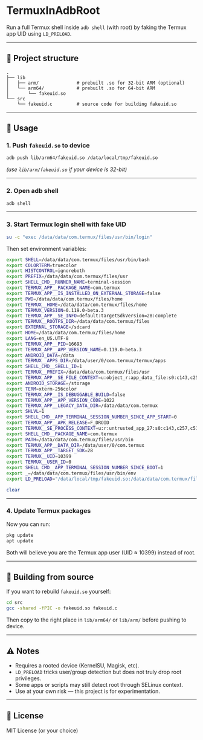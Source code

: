 # TermuxInAdbRoot

Run a full Termux shell inside `adb shell` (with root) by faking the Termux app UID using `LD_PRELOAD`.

---

## 📂 Project structure

```
.
├── lib
│   ├── arm/              # prebuilt .so for 32-bit ARM (optional)
│   └── arm64/            # prebuilt .so for 64-bit ARM
│       └── fakeuid.so
└── src
    └── fakeuid.c         # source code for building fakeuid.so
```

---

## 🚀 Usage

### 1. Push `fakeuid.so` to device
```sh
adb push lib/arm64/fakeuid.so /data/local/tmp/fakeuid.so
```

*(use `lib/arm/fakeuid.so` if your device is 32-bit)*

---

### 2. Open adb shell
```sh
adb shell
```

---

### 3. Start Termux login shell with fake UID

```sh
su -c "exec /data/data/com.termux/files/usr/bin/login"
```

Then set environment variables:

```sh
export SHELL=/data/data/com.termux/files/usr/bin/bash
export COLORTERM=truecolor
export HISTCONTROL=ignoreboth
export PREFIX=/data/data/com.termux/files/usr
export SHELL_CMD__RUNNER_NAME=terminal-session
export TERMUX_APP__PACKAGE_NAME=com.termux
export TERMUX_APP__IS_INSTALLED_ON_EXTERNAL_STORAGE=false
export PWD=/data/data/com.termux/files/home
export TERMUX__HOME=/data/data/com.termux/files/home
export TERMUX_VERSION=0.119.0-beta.3
export TERMUX_APP__SE_INFO=default:targetSdkVersion=28:complete
export TERMUX__ROOTFS_DIR=/data/data/com.termux/files
export EXTERNAL_STORAGE=/sdcard
export HOME=/data/data/com.termux/files/home
export LANG=en_US.UTF-8
export TERMUX_APP__PID=16693
export TERMUX_APP__APP_VERSION_NAME=0.119.0-beta.3
export ANDROID_DATA=/data
export TERMUX__APPS_DIR=/data/user/0/com.termux/termux/apps
export SHELL_CMD__SHELL_ID=1
export TERMUX__PREFIX=/data/data/com.termux/files/usr
export TERMUX_APP__SE_FILE_CONTEXT=u:object_r:app_data_file:s0:c143,c257,c512,c768
export ANDROID_STORAGE=/storage
export TERM=xterm-256color
export TERMUX_APP__IS_DEBUGGABLE_BUILD=false
export TERMUX_APP__APP_VERSION_CODE=1022
export TERMUX_APP__LEGACY_DATA_DIR=/data/data/com.termux
export SHLVL=1
export SHELL_CMD__APP_TERMINAL_SESSION_NUMBER_SINCE_APP_START=0
export TERMUX_APP__APK_RELEASE=F_DROID
export TERMUX__SE_PROCESS_CONTEXT=u:r:untrusted_app_27:s0:c143,c257,c512,c768
export SHELL_CMD__PACKAGE_NAME=com.termux
export PATH=/data/data/com.termux/files/usr/bin
export TERMUX_APP__DATA_DIR=/data/user/0/com.termux
export TERMUX_APP__TARGET_SDK=28
export TERMUX__UID=10399
export TERMUX__USER_ID=0
export SHELL_CMD__APP_TERMINAL_SESSION_NUMBER_SINCE_BOOT=1
export _=/data/data/com.termux/files/usr/bin/env
export LD_PRELOAD="/data/local/tmp/fakeuid.so:/data/data/com.termux/files/usr/lib/libtermux-exec-ld-preload.so"

clear
```

---

### 4. Update Termux packages

Now you can run:

```sh
pkg update
apt update
```

Both will believe you are the Termux app user (UID ≈ 10399) instead of root.

---

## 🔧 Building from source

If you want to rebuild `fakeuid.so` yourself:

```sh
cd src
gcc -shared -fPIC -o fakeuid.so fakeuid.c
```

Then copy to the right place in `lib/arm64/` or `lib/arm/` before pushing to device.

---

## ⚠️ Notes

- Requires a rooted device (KernelSU, Magisk, etc).  
- `LD_PRELOAD` tricks user/group detection but does not truly drop root privileges.  
- Some apps or scripts may still detect root through SELinux context.  
- Use at your own risk — this project is for experimentation.

---

## 📜 License

MIT License (or your choice)
